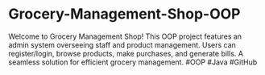 # Grocery-Management-Shop-OOP
Welcome to Grocery Management Shop! This OOP project features an admin system overseeing staff and product management. Users can register/login, browse products, make purchases, and generate bills. A seamless solution for efficient grocery management. #OOP #Java #GitHub
